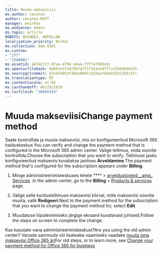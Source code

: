 ```yaml
---
title: Muuda makseviisi
ms.author: cmcatee
author: cmcatee-MSFT
manager: mnirkhe
ms.audience: Admin
ms.topic: article
ROBOTS: NOINDEX, NOFOLLOW
localization_priority: Normal
ms.collection: Adm_O365
ms.custom:
- "277"
- "1500001"
ms.assetid: a67d2fcf-0faa-4796-a6a4-f7ffefd89e9c
ms.openlocfilehash: 9d89cb375475bfaff1f3a3a34ff7cefb9d9d42d5
ms.sourcegitcommit: b3e55405af384e868fcd32ea794eb15d1356c3fc
ms.translationtype: MT
ms.contentlocale: et-EE
ms.lasthandoff: 08/29/2019
ms.locfileid: "36665335"
---
```

# <a name="change-payment-method"></a><span data-ttu-id="358be-102">Muuda makseviisi</span><span class="sxs-lookup"><span data-stu-id="358be-102">Change payment method</span></span>

<span data-ttu-id="358be-103">Saate kontrollida ja muuta makseviisi, mis on konfigureeritud Microsoft 365 halduskeskus.</span><span class="sxs-lookup"><span data-stu-id="358be-103">You can verify and change the payment method that is configured in the Microsoft 365 admin center.</span></span> <span data-ttu-id="358be-104">Valige tellimus, mida soovite kontrollida.</span><span class="sxs-lookup"><span data-stu-id="358be-104">Choose the subscription that you want to verify.</span></span> <span data-ttu-id="358be-105">Tellimuse jaoks konfigureeritud makseviis kuvatakse jaotises **Arveldamine**.</span><span class="sxs-lookup"><span data-stu-id="358be-105">The payment method that's configured for the subscription appears under **Billing**.</span></span> 
  
1. <span data-ttu-id="358be-106">Minge administreerimiskeskuses lehele \*\*\*\* \> [arveldustooted _ amp_ Services](https://go.microsoft.com/fwlink/p/?linkid=842054) .</span><span class="sxs-lookup"><span data-stu-id="358be-106">In the admin center, go to the **Billing** \> [Products & services](https://go.microsoft.com/fwlink/p/?linkid=842054) page.</span></span>

2. <span data-ttu-id="358be-107">Valige selle kordustellimuse makseviisi kõrval, mille makseviisi soovite muuta, valik **Redigeeri**.</span><span class="sxs-lookup"><span data-stu-id="358be-107">Next to the payment method for the subscription that you want to change the payment method for, select **Edit**.</span></span>

3. <span data-ttu-id="358be-108">Muudatuse lõpuleviimiseks järgige ekraanil kuvatavaid juhiseid.</span><span class="sxs-lookup"><span data-stu-id="358be-108">Follow the steps on screen to complete the change.</span></span>

<span data-ttu-id="358be-109">Kas kasutate vana administreerimiskeskust?</span><span class="sxs-lookup"><span data-stu-id="358be-109">Are you using the old admin center?</span></span> <span data-ttu-id="358be-110">Vanade sammude või lisateabe saamiseks vaadake [muuta oma makseviisi Office 365 äri](https://docs.microsoft.com/office365/admin/subscriptions-and-billing/change-payment-method)</span><span class="sxs-lookup"><span data-stu-id="358be-110">For old steps, or to learn more, see  [Change your payment method for Office 365 for business](https://docs.microsoft.com/office365/admin/subscriptions-and-billing/change-payment-method)</span></span>